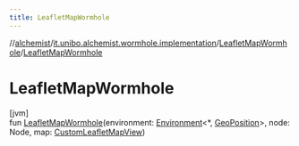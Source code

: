 ```yaml
---
title: LeafletMapWormhole
---
```

//[alchemist](../../../index.html)/[it.unibo.alchemist.wormhole.implementation](../index.html)/[LeafletMapWormhole](index.html)/[LeafletMapWormhole](-leaflet-map-wormhole.html)



# LeafletMapWormhole



[jvm]\
fun [LeafletMapWormhole](-leaflet-map-wormhole.html)(environment: [Environment](../../it.unibo.alchemist.model.interfaces/-environment/index.html)<*, [GeoPosition](../../it.unibo.alchemist.model.interfaces/-geo-position/index.html)>, node: Node, map: [CustomLeafletMapView](../../it.unibo.alchemist.boundary/-custom-leaflet-map-view/index.html))




